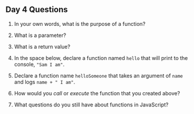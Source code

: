 ## Day 4 Questions

1. In your own words, what is the purpose of a function?

2. What is a parameter? 

3. What is a return value?

4. In the space below, declare a function named `hello` that will print to the console, `"Sam I am"`.

5. Declare a function name `helloSomeone` that takes an argument of `name` and logs `name + " I am"`.

6. How would you _call_ or _execute_ the function that you created above?

7. What questions do you still have about functions in JavaScript?
